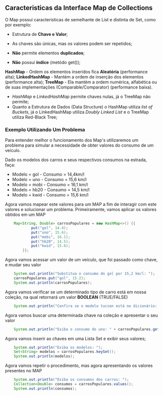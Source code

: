 ## Caracteristicas da Interface Map de Collections

O Map possui caracteristicas de semelhante de List e distinta de Set, como por exemplo:
* Estrutura de **Chave e Valor**;
* As chaves são únicas, mas os valores podem ser repetidos;

* **Não** permite elementos **duplicados**;
* **Não** possuí **índice** (metódo get());

**HashMap** - Ordem os elementos inseridos fica **Aleatória** (performance alta);
**LinkedHashMap** - Mantém a ordem de inserção dos elementos (performance alta);
**TreeMap** - Ela mantém a ordem numérica, alfabética ou de suas implementações (Comparable/Comparator) (performance baixa).

* *HashMap* e *LinkedHashMap* permite chaves nulas, já o TreeMap não permite;
* Quanto a Estrutura de Dados (Data Structure) o HashMap utiliza *list of Buckets*, já o LinkedHashMap utiliza *Doubly Linked List* e o TreeMap utiliza Red-Black Tree;

### Exemplo Utilizando Um Problema
Para entender melhor o funcionamento dos Map's utilizaremos um problema para simular a necessidade de obter valores do consumo de um veículo.

Dado os modelos dos carros e seus respectivos consumos na estrada, faça:
* Modelo = gol - Consumo = 14,4km/l
* Modelo = uno - Consumo = 15,6 km/l
* Modelo = mobi - Consumo = 16,1 km/l
* Modelo = hb20 - Consumo = 14,5 km/l
* Modelo = kwid - Consumo = 15,6 km/l

Agora vamos mapear este valores para um MAP a fim de interagir com este valores e solucionar um problema.
Primeiramente, vamos aplicar os valores obtidos em um MAP
```java
    Map<String, Double> carrosPopulares = new HashMap<>() {{
            put("gol", 14.4);
            put("uno", 15.6);
            put("mobi", 16.1);
            put("hb20", 14.5);
            put("kwid", 15.6);
        }};
```

Agora vamos acessar um valor de um veículo, que foi passado como chave, e mudar seu valor
```java
    System.out.println("Substitua o consumo do gol por 15,2 km/l: ");
    carrosPopulares.put("gol", 15.2);
    System.out.println(carrosPopulares);
```

Agora vamos verificar se um determinado tipo de carro está em nossa coleção, na qual retornará um valor **BOOLEAN** (TRUE/FALSE)
```java
    System.out.println("Confira se o modelo tucson está no dicionário: " + carrosPopulares.containsKey("tucson"));
```

Agora vamos buscar uma determinada chave na coleção e apresentar o seu valor
```java
    System.out.println("Exiba o consumo do uno: " + carrosPopulares.get("uno"));
```

Agora vamos inserir as chaves em uma Lista Set e exibir seus valores;
```java
    System.out.println("Exiba os modelos: ");
    Set<String> modelos = carrosPopulares.keySet();
    System.out.println(modelos);
```
Agora vamos repetir o procedimento, mas agora apresentando os valores presentes no MAP
```java
    System.out.println("Exiba os consumos dos carros: ");
    Collection<Double> consumos = carrosPopulares.values();
    System.out.println(consumos);
```

